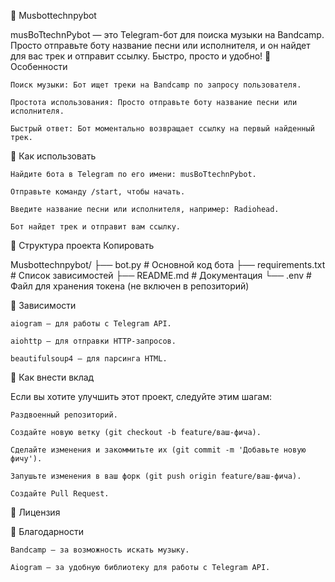 🎵 Musbottechnpybot

musBoTtechnPybot — это Telegram-бот для поиска музыки на Bandcamp. Просто отправьте боту название песни или исполнителя, и он найдет для вас трек и отправит ссылку. Быстро, просто и удобно!
🚀 Особенности

    Поиск музыки: Бот ищет треки на Bandcamp по запросу пользователя.

    Простота использования: Просто отправьте боту название песни или исполнителя.

    Быстрый ответ: Бот моментально возвращает ссылку на первый найденный трек.

🎯 Как использовать

    Найдите бота в Telegram по его имени: musBoTtechnPybot.

    Отправьте команду /start, чтобы начать.

    Введите название песни или исполнителя, например: Radiohead.

    Бот найдет трек и отправит вам ссылку.

📂 Структура проекта
Копировать

Musbottechnpybot/
├── bot.py              # Основной код бота
├── requirements.txt    # Список зависимостей
├── README.md           # Документация
└── .env                # Файл для хранения токена (не включен в репозиторий)

📝 Зависимости

    aiogram — для работы с Telegram API.

    aiohttp — для отправки HTTP-запросов.

    beautifulsoup4 — для парсинга HTML.

🤝 Как внести вклад

Если вы хотите улучшить этот проект, следуйте этим шагам:

    Раздвоенный репозиторий.

    Создайте новую ветку (git checkout -b feature/ваш-фича).

    Сделайте изменения и закоммитьте их (git commit -m 'Добавьте новую фичу').

    Запушьте изменения в ваш форк (git push origin feature/ваш-фича).

    Создайте Pull Request.

📜 Лицензия

🙏 Благодарности

    Bandcamp — за возможность искать музыку.

    Aiogram — за удобную библиотеку для работы с Telegram API.

